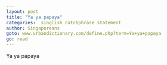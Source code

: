 ```yaml
---
layout: post
title: "Ya ya papaya"
categories:  singlish catchphrase statement
author: Singaporeans
goto: www.urbandictionary.com/define.php?term=Ya+ya+papaya
go: read
---
```


Ya ya papaya
